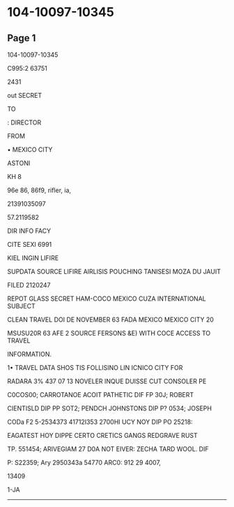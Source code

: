 # 104-10097-10345

## Page 1

104-10097-10345

C995:2 63751

2431

out SECRET

TO

: DIRECTOR

FROM

• MEXICO CITY

ASTONI

KH 8

96e 86, 86f9, rifler, ia,

21391035097

57.2119582

DIR INFO FACY

CITE SEXI 6991

KIEL INGIN LIFIRE

SUPDATA SOURCE LIFIRE AIRLISIS POUCHING TANISESI MOZA DU JAUIT

FILED 2120247

REPOT GLASS SECRET HAM-COCO MEXICO CUZA INTERNATIONAL SUBJECT

CLEAN TRAVEL DOI DE NOVEMBER 63 FADA MEXICO MEXICO CITY 20

MSUSU20R 63 AFE 2 SOURCE FERSONS &E) WITH COCE ACCESS TO TRAVEL

INFORMATION.

1• TRAVEL DATA SHOS TIS FOLLISINO LIN ICNICO CITY FOR

RADARA 3% 437 07 13 NOVELER INQUE DUISSE CUT CONSOLER PE

C0COS00; CARROTANOE ACOIT PATHETIC DIF FP 30J; ROBERT

CIENTISLD DIP PP SOT2; PENDCH JOHNSTONS DIP P? 0534; JOSEPH

CODa F2 5-2534373 41712I353 2700HI UCY NOY DIP PO 25218:

EAGATEST HOY DIPPE CERTO CRETICS GANGS REDGRAVE RUST

TP. 551454; ARIVEGIAM 27 D0A NOT EIVER: ZECHA TARD WOOL. DIF

P: S22359; Ary 2950343a 54770 ARC0: 912 29 4007,

13409

1-JA

---

